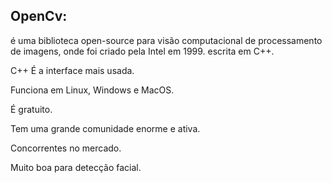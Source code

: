 ## OpenCv:

é uma biblioteca open-source para visão computacional de processamento de imagens, onde foi criado pela Intel em 1999. escrita em C++.

C++ É a interface mais usada.

Funciona em Linux, Windows e MacOS.

É gratuito. 

Tem uma grande comunidade enorme e ativa.

Concorrentes no mercado.

Muito boa para detecção facial.
